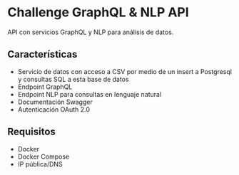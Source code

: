# Challenge GraphQL & NLP API

API con servicios GraphQL y NLP para análisis de datos.

## Características

- Servicio de datos con acceso a CSV por medio de un insert a Postgresql y consultas SQL a esta base de datos
- Endpoint GraphQL
- Endpoint NLP para consultas en lenguaje natural
- Documentación Swagger
- Autenticación OAuth 2.0 

## Requisitos

- Docker
- Docker Compose
- IP pública/DNS
